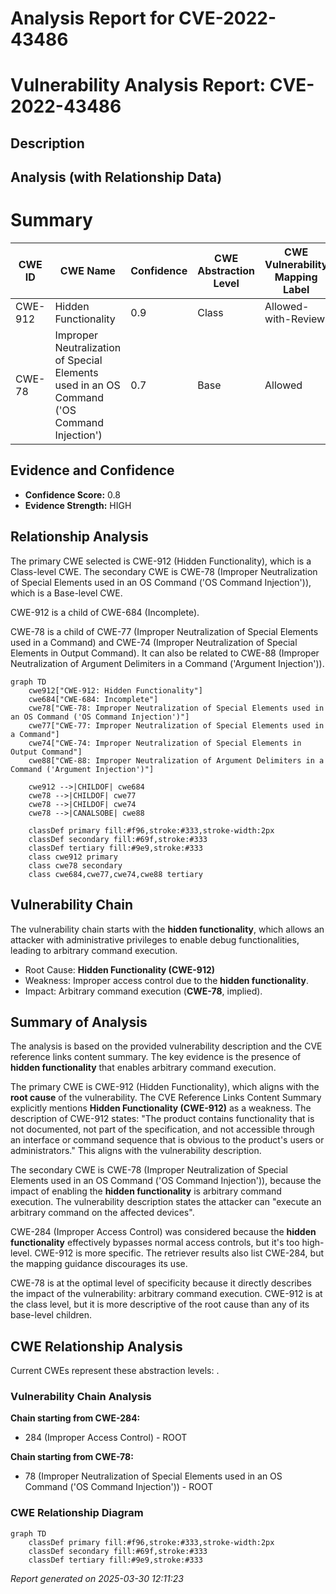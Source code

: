 # Analysis Report for CVE-2022-43486

# Vulnerability Analysis Report: CVE-2022-43486

## Description



## Analysis (with Relationship Data)

# Summary
| CWE ID | CWE Name | Confidence | CWE Abstraction Level | CWE Vulnerability Mapping Label | CWE-Vulnerability Mapping Notes |
|---|---|---|---|---|---|
| CWE-912 | Hidden Functionality | 0.9 | Class | Allowed-with-Review | Primary CWE |
| CWE-78 | Improper Neutralization of Special Elements used in an OS Command ('OS Command Injection') | 0.7 | Base | Allowed | Secondary Candidate |

## Evidence and Confidence

*   **Confidence Score:** 0.8
*   **Evidence Strength:** HIGH

## Relationship Analysis
The primary CWE selected is CWE-912 (Hidden Functionality), which is a Class-level CWE. The secondary CWE is CWE-78 (Improper Neutralization of Special Elements used in an OS Command ('OS Command Injection')), which is a Base-level CWE.

CWE-912 is a child of CWE-684 (Incomplete).

CWE-78 is a child of CWE-77 (Improper Neutralization of Special Elements used in a Command) and CWE-74 (Improper Neutralization of Special Elements in Output Command). It can also be related to CWE-88 (Improper Neutralization of Argument Delimiters in a Command ('Argument Injection')).

```mermaid
graph TD
    cwe912["CWE-912: Hidden Functionality"]
    cwe684["CWE-684: Incomplete"]
    cwe78["CWE-78: Improper Neutralization of Special Elements used in an OS Command ('OS Command Injection')"]
    cwe77["CWE-77: Improper Neutralization of Special Elements used in a Command"]
    cwe74["CWE-74: Improper Neutralization of Special Elements in Output Command"]
    cwe88["CWE-88: Improper Neutralization of Argument Delimiters in a Command ('Argument Injection')"]

    cwe912 -->|CHILDOF| cwe684
    cwe78 -->|CHILDOF| cwe77
    cwe78 -->|CHILDOF| cwe74
    cwe78 -->|CANALSOBE| cwe88
    
    classDef primary fill:#f96,stroke:#333,stroke-width:2px
    classDef secondary fill:#69f,stroke:#333
    classDef tertiary fill:#9e9,stroke:#333
    class cwe912 primary
    class cwe78 secondary
    class cwe684,cwe77,cwe74,cwe88 tertiary
```

## Vulnerability Chain
The vulnerability chain starts with the **hidden functionality**, which allows an attacker with administrative privileges to enable debug functionalities, leading to arbitrary command execution.

*   Root Cause: **Hidden Functionality (CWE-912)**
*   Weakness: Improper access control due to the **hidden functionality**.
*   Impact: Arbitrary command execution (**CWE-78**, implied).

## Summary of Analysis
The analysis is based on the provided vulnerability description and the CVE reference links content summary. The key evidence is the presence of **hidden functionality** that enables arbitrary command execution.

The primary CWE is CWE-912 (Hidden Functionality), which aligns with the **root cause** of the vulnerability. The CVE Reference Links Content Summary explicitly mentions **Hidden Functionality (CWE-912)** as a weakness. The description of CWE-912 states: "The product contains functionality that is not documented, not part of the specification, and not accessible through an interface or command sequence that is obvious to the product's users or administrators." This aligns with the vulnerability description.

The secondary CWE is CWE-78 (Improper Neutralization of Special Elements used in an OS Command ('OS Command Injection')), because the impact of enabling the **hidden functionality** is arbitrary command execution. The vulnerability description states the attacker can "execute an arbitrary command on the affected devices".

CWE-284 (Improper Access Control) was considered because the **hidden functionality** effectively bypasses normal access controls, but it's too high-level. CWE-912 is more specific. The retriever results also list CWE-284, but the mapping guidance discourages its use.

CWE-78 is at the optimal level of specificity because it directly describes the impact of the vulnerability: arbitrary command execution. CWE-912 is at the class level, but it is more descriptive of the root cause than any of its base-level children.


## CWE Relationship Analysis

Current CWEs represent these abstraction levels: .


### Vulnerability Chain Analysis

**Chain starting from CWE-284:**
- 284 (Improper Access Control) - ROOT


**Chain starting from CWE-78:**
- 78 (Improper Neutralization of Special Elements used in an OS Command ('OS Command Injection')) - ROOT



### CWE Relationship Diagram

```mermaid
graph TD
    classDef primary fill:#f96,stroke:#333,stroke-width:2px
    classDef secondary fill:#69f,stroke:#333
    classDef tertiary fill:#9e9,stroke:#333
```



*Report generated on 2025-03-30 12:11:23*
